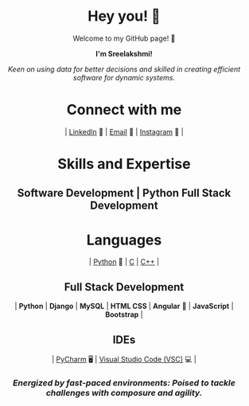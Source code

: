 <div align="center">

# Hey you! 👋
Welcome to my GitHub page! 🎉

<b>I'm Sreelakshmi!</b>
  
<i>Keen on using data for better decisions and skilled in creating efficient software for dynamic systems.</i>
  
# Connect with me 
| [LinkedIn](https://www.linkedin.com/in/sreelakshmi-ps-8519992a3) 🎁 | [Email](sreelakshmi29092001@gmail.com) 📧 | [Instagram](https://www.instagram.com/sree.lakshmii____/) 📸 |

# Skills and Expertise
## Software Development | Python Full Stack Development

# Languages
| [Python](https://www.python.org/) 🐍 | [C](https://en.wikipedia.org/wiki/C_(programming_language)) | [C++](https://en.wikipedia.org/wiki/C%2B%2B) |


## Full Stack Development
| **Python**  | **Django**  | **MySQL** | **HTML CSS**  | **Angular** 👀 | **JavaScript** | **Bootstrap** |


## IDEs
| [PyCharm](https://jupyterlab.readthedocs.io/en/stable/) 🖥️ | [Visual Studio Code (VSC)](https://code.visualstudio.com/) 💻 |

### <i>Energized by fast-paced environments: Poised to tackle challenges with composure and agility.</i>

</div>
